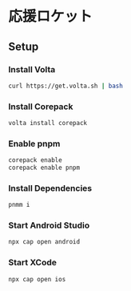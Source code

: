 # 応援ロケット

## Setup

### Install Volta

```bash
curl https://get.volta.sh | bash
```

### Install Corepack

```bash
volta install corepack
```

### Enable pnpm

```bash
corepack enable
corepack enable pnpm
```

### Install Dependencies

```bash
pnmm i
```

### Start Android Studio

```bash
npx cap open android
```

### Start XCode

```bash
npx cap open ios
```
